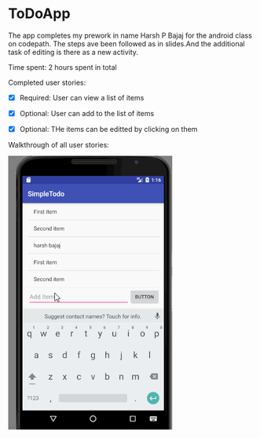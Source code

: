 # ToDoApp

The app completes my prework in name Harsh P Bajaj for the android class on codepath.
The steps ave been followed as in slides.And the additional task of editing is there as a new activity.



Time spent: 2 hours spent in total

Completed user stories:

 * [x] Required: User can view a list of items
 * [x] Optional: User can add to the list of items
 * [x] Optional: THe items can be editted by clicking on them
 
 
 Walkthrough of all user stories:

![Video Walkthrough](todo_app.gif)
 
 
 
 
